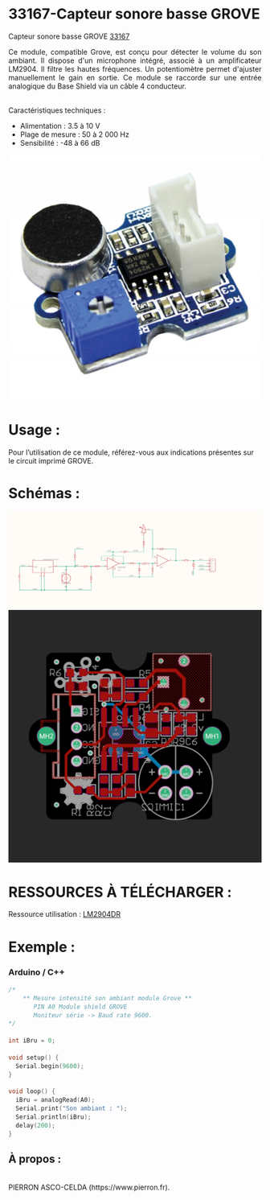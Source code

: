 # 33167-Capteur sonore basse GROVE

Capteur sonore basse GROVE [33167](https://www.pierron.fr/capteur-sonore-basse-grove.html)

<div style="text-align: justify">Ce module, compatible Grove, est conçu pour détecter le volume du son ambiant. Il dispose d'un microphone intégré, associé à un amplificateur LM2904. Il filtre les hautes fréquences. Un potentiomètre permet d'ajuster manuellement le gain en sortie.
Ce module se raccorde sur une entrée analogique du Base Shield via un câble 4 conducteur.</div>
<br>

Caractéristiques techniques :
- Alimentation : 3.5 à 10 V
- Plage de mesure : 50 à 2 000 Hz
- Sensibilité : -48 à 66 dB

![L-33167](/img/L-33167.jpg)

# Usage :
Pour l’utilisation de ce module, référez-vous aux indications présentes sur le circuit imprimé GROVE.

# Schémas :

![SCH-33167](/img/SCH-33167.jpg)
![BRD-33167](/img/BRD-33167.jpg)

# RESSOURCES À TÉLÉCHARGER :

Ressource utilisation : [LM2904DR](https://github.com/pierron-asco-celda/33130-Capteur_sonore_GROVE/blob/main/src/Datasheet_LM358.pdf)

# Exemple :
### Arduino / C++
```cpp
/*
    ** Mesure intensité son ambiant module Grove **
       PIN A0 Module shield GROVE
       Moniteur série -> Baud rate 9600.
*/

int iBru = 0;

void setup() {
  Serial.begin(9600);
}

void loop() {
  iBru = analogRead(A0);
  Serial.print("Son ambiant : ");
  Serial.println(iBru);
  delay(200);
}
```
## À propos :
<br>
PIERRON ASCO-CELDA (https://www.pierron.fr).